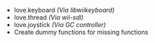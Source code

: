 - love.keyboard *(Via libwiikeyboard)*
- love.thread *(Via wii-sdl)*
- love.joystick *(Via GC controller)*
- Create dummy functions for missing functions